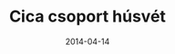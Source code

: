 ---
title: Cica csoport húsvét
date: "2014-04-14"
src: https://photos.app.goo.gl/ijiWPks9XGK5EEPG6
images:
- https://lh3.googleusercontent.com/c1e9FZqPT1aXNG1REJJ1MfX8VbTQHnk185DyvL8dE7DEmurgjmh--VA2uG63IdNp7SPjvzRTi6d7u9DseaVhLXaBgL2ODH3dnVCqNBHccu5UNZNjXzrMllmpbqY0-k8OsJhYQtFIEg
- https://lh3.googleusercontent.com/zD71lDusnTOOB8rw4k2Z-CIyZiGQY1hBZY8BaCoh77lzMu37jrR2htyFjbECJjB2VJPf1yOiAmupU6DZUW2sVgFnAbfmxE3aMwjfAxdsyCHJVRXgIWGUwTL8M2ifptShGbLL6rhcLg
- https://lh3.googleusercontent.com/u8-knwXp6yrpCAyeGJopVc0CRxZXxShJgQVz4sAIgHaU8xsXpvAipmhQE4qeevBdAfOir-pz_WOzaESfEa0L8JtjiKlydwQgNCBHcolfzPGfu5OaHRuvXORnvNnib8pkfeLvRl3oZw
- https://lh3.googleusercontent.com/jqY1fA4zXD8yOs7d-c79opRoC06YUJLAvPZm-k57yz9ZcOyIhxyy0iOMnGwD5-NK62yIrwPAtND-QIwXXXBAsiQrVYqkpQXTwZcudQ7anXFgrajDDHHg2bMnTtuzjOotOO_4nNt6sQ
- https://lh3.googleusercontent.com/TyPzp2vgmHgEy426cptEvpb5OOTqJhFEzrPX6D32cdHfsQAUgKn5olHMi_GZIS3PIO5Rq1QuJosp9dwbJSB8aCii4HNNpR7zUD3B3_Ews2kx6UzbRAQ80VKbok_pZnmWaCjTMz5kcw
- https://lh3.googleusercontent.com/rtNUe4wH3wn0p3YrJUMuuSotkb47QCdhhEB69lFKpp_eVdb2dZ6Kd46tWTKd-Qnh5k0RZn8O244_4Ta_yFwGlRedSwV7MdIW3wS7GRkBMBQOmO6K06WANn6GP9TPhNc7iPv6PRqPnQ
- https://lh3.googleusercontent.com/KnnPczIlvCNkz7LAV51x2EIXNPE1e4bTHgcq_m-us5QJDsxM0WilZj2Xo5I8uvpRLuy1S1sp_GeWuxNLNov5rrB95s_t9ZISG6nifcmPzth9CngBtoPp9erkaFv0wBWSaSIkU6k03Q
- https://lh3.googleusercontent.com/GU0r9KRGS9Z1lOhxtXtLj9F_t6v9cVOWpRyweOzxNw7HdrsT4jmu54X9XnzH1wC88gXJwWqKvBJXeGoHBxxq2r6RnAH-f7GP6CC4EO9QrVuNTJFffYuWaMWGldN5pvx0_xLD12Y9Kw
- https://lh3.googleusercontent.com/wHAlvzJuz494YQ7Uibrd9PxNwTtFxFJAgWoGr9vPcLvzVPSnJddNssOaYz9ENzEcmQ7RNZWinEDfA561u5Eqla6UQVSuPLRO3e-pImjhJbGHUoCkaQ2Mnl9WniPZUb8yTVDAlRbHcA
- https://lh3.googleusercontent.com/88OanwstbjSaSer_V7fIGF0mFK0llDt2ZauARFwfW6qdoNw-jjUHuhqzPaSQqeWxKx9i72QTp0JMQrnwnuiAbFm782YaQsRc1BqDhLc97CAuBxhehG1dsE5utvrczd_WY65_hWjpeQ
---